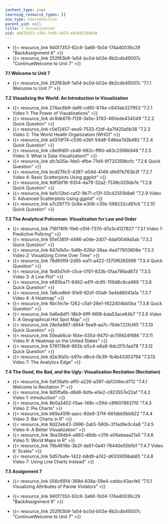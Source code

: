 ```yaml
---
content_type: page
learning_resource_types: []
ocw_type: CourseSection
parent_uid: null
title: 7 Visualization
uid: ab87d151-cf8c-fe95-c873-e816df164d38
---
```


*   {{< resource_link 940f7353-62c6-3a66-1b04-174a40036c29 "BackAssignment 6" >}}
*   {{< resource_link 252f83b9-1a54-bc0d-b02e-8b2cdb45007c "ContinueWelcome to Unit 7" >}}

**7.1 Welcome to Unit 7**

*   {{< resource_link 252f83b9-1a54-bc0d-b02e-8b2cdb45007c "7.1.1 Welcome to Unit 7" >}}

**7.2 Visualizing the World: An Introduction to Visualization**

*   {{< resource_link 274ac6b9-daf6-cd65-874e-c643ab327953 "7.2.1 Video 1: The Power of Visualizations" >}}
*   {{< resource_link dc9db678-f128-3a5e-3783-460ede434049 "7.2.2 Quick Question" >}}
*   {{< resource_link c0e12457-eea5-7533-f2df-4a7f420a5b38 "7.2.3 Video 2: The World Health Organization (WHO)" >}}
*   {{< resource_link ad37df74-c536-e3bf-54d8-546ea7d3b482 "7.2.4 Quick Question" >}}
*   {{< resource_link c8e9fd0f-cbd8-682c-ff60-a63c2596b948 "7.2.5 Video 3: What is Data Visualization?" >}}
*   {{< resource_link afc1a35a-1de0-dfbe-71d4-6f725359bcfc "7.2.6 Quick Question" >}}
*   {{< resource_link bcd276c5-4387-e04d-4149-dfe97b763b3f "7.2.7 Video 4: Basic Scatterplots Using ggplot" >}}
*   {{< resource_link 9df5bf16-9354-da79-32a2-7538c025bb7e "7.2.8 Quick Question" >}}
*   {{< resource_link be1c12bd-caf2-9b71-c12f-50c42551b8a6 "7.2.9 Video 5: Advanced Scatterplots Using ggplot" >}}
*   {{< resource_link a7c29773-2c9a-e308-c35b-598232cd91c6 "7.2.10 Quick Question" >}}

**7.3 The Analytical Policeman: Visualization for Law and Order**

*   {{< resource_link 716f78f6-1fe6-c5f4-7370-d7a3c4127827 "7.3.1 Video 1: Predictive Policing" >}}
*   {{< resource_link 55ef385f-4486-a0de-2d07-4daf0049a5ab "7.3.2 Quick Question" >}}
*   {{< resource_link 647a1b5c-5d6b-626d-39aa-4ad77903806e "7.3.3 Video 2: Visualizing Crime Over Time" >}}
*   {{< resource_link 78d60ff4-2d95-ea11-a422-1370f6265996 "7.3.4 Quick Question" >}}
*   {{< resource_link 1bd0d7e9-c5ce-0101-823b-0faa796ad873 "7.3.5 Video 3: A Line Plot" >}}
*   {{< resource_link e685ba71-8462-a41f-dc85-159d8c6cd469 "7.3.6 Quick Question" >}}
*   {{< resource_link 7a8ce8b6-91e9-92d1-00a8-3e4b86041a1a "7.3.7 Video 4: A Heatmap" >}}
*   {{< resource_link 6bc1ec1e-1262-c5a1-28e1-f822404bb0ba "7.3.8 Quick Question" >}}
*   {{< resource_link 0d6e8df1-18b9-6fff-96f8-bda53ace64b7 "7.3.9 Video 5: A Geographical Hot Spot Map" >}}
*   {{< resource_link 28e5e867-d944-5ea9-aa7c-76de722fcf45 "7.3.10 Quick Question" >}}
*   {{< resource_link 50eab6cd-164e-035d-9470-dc118924f686 "7.3.11 Video 6: A Heatmap on the United States" >}}
*   {{< resource_link 578178b9-992b-b5c4-e6a9-8dc2f7c1ad78 "7.3.12 Quick Question" >}}
*   {{< resource_link d2e3fa0c-b97e-d8cd-0b39-1b4b43303794 "7.3.13 Video 7: The Analytics Edge" >}}

**7.4 The Good, the Bad, and the Ugly: Visualization Recitation (Recitation)**

*   {{< resource_link 0af39afb-aff0-a226-a397-da1206ecd712 "7.4.1 Welcome to Recitation 7" >}}
*   {{< resource_link 8d5ffa6b-d6d6-8dfa-e0e2-c923557e22af "7.4.2 Video 1: Introduction" >}}
*   {{< resource_link 8b0a3402-f3ae-148c-c59d-c8f6078637f0 "7.4.3 Video 2: Pie Charts" >}}
*   {{< resource_link b69a45f6-aacc-80e9-37f4-661dbb5bb822 "7.4.4 Video 3: Bar Charts in R" >}}
*   {{< resource_link 8d22eb43-2696-2ab5-580b-311ad9e3c4a8 "7.4.5 Video 4: A Better Visualization" >}}
*   {{< resource_link 3ba39db4-a883-d8db-c319-e06abeaa21a5 "7.4.6 Video 5: World Maps in R" >}}
*   {{< resource_link 79b4616b-3b2f-da51-0a41-76440e50bfb1 "7.4.7 Video 6: Scales" >}}
*   {{< resource_link 5d57bafe-1422-b8d9-a742-d6339058ab65 "7.4.8 Video 7: Using Line Charts Instead" >}}

**7.5 Assignment 7**

*   {{< resource_link 056c6914-368d-638a-59e4-cebbc43acfe5 "7.5.1 Visualizing Attributes of Parole Violators" >}}

*   {{< resource_link 940f7353-62c6-3a66-1b04-174a40036c29 "BackAssignment 6" >}}
*   {{< resource_link 252f83b9-1a54-bc0d-b02e-8b2cdb45007c "ContinueWelcome to Unit 7" >}}